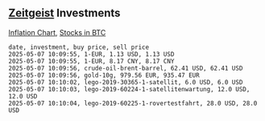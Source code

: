 ## [Zeitgeist](index.html) Investments

[Inflation Chart](https://inflationchart.com),
[Stocks in BTC](https://stonksinbtc.xyz/)

```
date, investment, buy price, sell price
2025-05-07 10:09:55, 1-EUR, 1.13 USD, 1.13 USD
2025-05-07 10:09:55, 1-EUR, 8.17 CNY, 8.17 CNY
2025-05-07 10:09:56, crude-oil-brent-barrel, 62.41 USD, 62.41 USD
2025-05-07 10:09:56, gold-10g, 979.56 EUR, 935.47 EUR
2025-05-07 10:10:02, lego-2019-30365-1-satellit, 6.0 USD, 6.0 USD
2025-05-07 10:10:03, lego-2019-60224-1-satellitenwartung, 12.0 USD, 12.0 USD
2025-05-07 10:10:04, lego-2019-60225-1-rovertestfahrt, 28.0 USD, 28.0 USD
```

